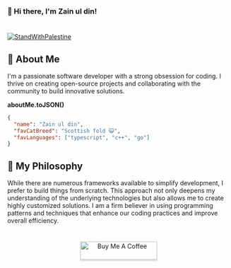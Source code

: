 ### 👋 Hi there, I'm Zain ul din!

#

[![StandWithPalestine](https://github.com/Safouene1/support-palestine-banner/blob/master/StandWithPalestine.svg)](https://github.com/Safouene1/support-palestine-banner) 

## 👦 About Me

I'm a passionate software developer with a strong obsession for coding. I thrive on creating open-source projects and collaborating with the community to build innovative solutions. 

**aboutMe.toJSON()**
```json
{
  "name": "Zain ul din",
  "favCatBreed": "Scottish fold 😺",
  "favLanguages": ["typescript", "c++", "go"]
}
```

## 🧠 My Philosophy

While there are numerous frameworks available to simplify development, I prefer to build things from scratch. This approach not only deepens my understanding of the underlying technologies but also allows me to create highly customized solutions. I am a firm believer in using programming patterns and techniques that enhance our coding practices and improve overall efficiency.


#


<div align="center">
<a href="https://www.buymeacoffee.com/zainuldin" target="_blank"><img src="https://www.buymeacoffee.com/assets/img/custom_images/orange_img.png" alt="Buy Me A Coffee" style="height: 41px !important;width: 174px !important;box-shadow: 0px 3px 2px 0px rgba(190, 190, 190, 0.5) !important;-webkit-box-shadow: 0px 3px 2px 0px rgba(190, 190, 190, 0.5) !important;" ></a>

</div>
